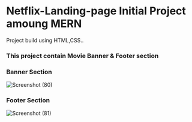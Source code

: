 # Netflix-Landing-page Initial Project amoung MERN

Project build using HTML,CSS..



<h3>This project contain Movie Banner & Footer section </h3>


<h3>Banner Section</h3>


![Screenshot (80)](https://github.com/gowrisankar0/Netflix-Landing-page/assets/113678338/3c4ecaa8-a8cd-47a3-813d-e7ebfc7037a4)



<h3>Footer Section</h3>



![Screenshot (81)](https://github.com/gowrisankar0/Netflix-Landing-page/assets/113678338/32ea1b29-26da-4d11-9dd4-c69b0c91fd08)
